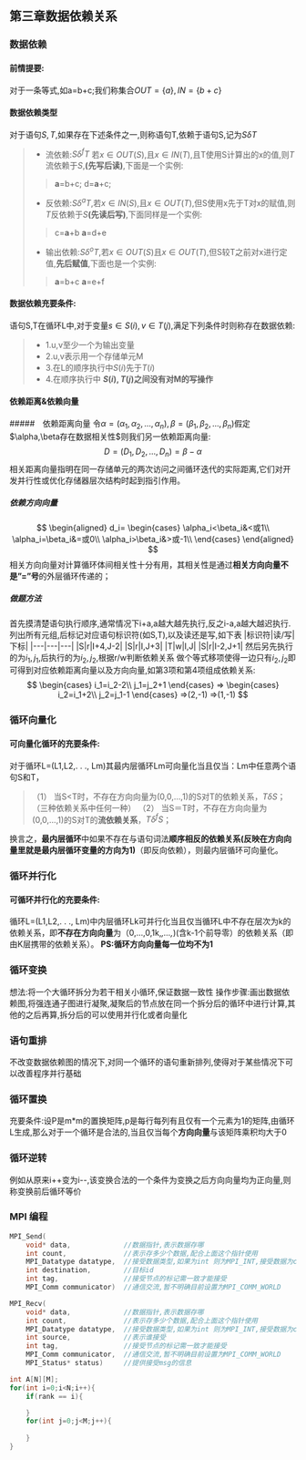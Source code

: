 ## 第三章数据依赖关系

### 数据依赖
#### 前情提要:
对于一条等式,如a=b+c;我们称集合$OUT=\{a\},IN=\{b+c\}$

#### 数据依赖类型
对于语句$S,T$,如果存在下述条件之一,则称语句T,依赖于语句S,记为$S\delta T$
>+ 流依赖:$S\delta^f T$ 若$x\in OUT(S)$,且$x\in IN(T)$,且T使用S计算出的x的值,则$T$流依赖于$S$,**(先写后读)**,下面是一个实例:
>>**a**=b+c;
>>d=**a**+c;
>+ 反依赖:$S\delta^a T$,若$x\in IN(S)$,且$x\in OUT(T)$,但S使用x先于T对x的赋值,则$T$反依赖于$S$**(先读后写)**,下面同样是一个实例:
>>c=**a**+b
>>**a**=d+e
>+ 输出依赖:$S\delta^o T$,若$x\in OUT(S)$且$x\in OUT(T)$,但S较T之前对x进行定值,**先后赋值**,下面也是一个实例:
>>**a**=b+c
>>**a**=e+f

#### 数据依赖充要条件:
语句S,T在循环L中,对于变量$s\in S(i),v\in T(j)$,满足下列条件时则称存在数据依赖:
>+ 1.u,v至少一个为输出变量
>+ 2.u,v表示用一个存储单元M
>+ 3.在L的顺序执行中$S(i)$先于$T(i)$
>+ 4.在顺序执行中 **$S(i),T(j)$之间没有对M的写操作**

#### 依赖距离&依赖向量
#####　依赖距离向量
令$\alpha=(\alpha_1,\alpha_2,...,\alpha_n),\beta=(\beta_1,\beta_2,...,\beta_n)$假定$\alpha,\beta存在数据相关性$则我们另一依赖距离向量:
$$D=(D_1,D_2,...,D_n)=\beta-\alpha$$
相关距离向量指明在同一存储单元的两次访问之间循环迭代的实际距离,它们对开发并行性或优化存储器层次结构时起到指引作用。

##### 依赖方向向量
$$
\begin{aligned}
d_i=
\begin{cases}
\alpha_i<\beta_i&<或1\\
\alpha_i=\beta_i&=或0\\
\alpha_i>\beta_i&>或-1\\
\end{cases}
\end{aligned}
$$
相关方向向量对计算循环体间相关性十分有用，其相关性是通过**相关方向向量不是”=”号**的外层循环传递的；

##### 做题方法
首先摸清楚语句执行顺序,通常情况下i+a,a越大越先执行,反之i-a,a越大越迟执行.
列出所有元组,后标记对应语句标识符(如S,T),以及读还是写,如下表
|标识符|读/写|下标|
|---|---|---|
|S|r|I+4,J-2|
|S|r|I,J+3|
|T|w|I,J|
|S|r|I-2,J+1|
然后另先执行的为$i_1,j_1$,后执行的为$i_2,j_2$,根据r/w判断依赖关系
做个等式移项使得一边只有$i_2,j_2$即可得到对应依赖距离向量以及方向向量,如第3项和第4项组成依赖关系:
$$
\begin{cases}
i_1=i_2-2\\
j_1=j_2+1
\end{cases}
=>
\begin{cases}
i_2=i_1+2\\
j_2=j_1-1
\end{cases}
=>(2,-1)
=>(1,-1)
$$
### 循环向量化
#### 可向量化循环的充要条件:
对于循环L=(L1,L2,. . ., Lm)其最内层循环Lm可向量化当且仅当：Lm中任意两个语句S和T，
>（1） 当S<T时，不存在方向向量为(0,0,…,1)的S对T的依赖关系，$T\delta S$；（三种依赖关系中任何一种）
>（2） 当S＝T时，不存在方向向量为(0,0,…,1)的S对T的**流依赖关系**，$T \delta^f S$；

换言之，**最内层循环**中如果不存在与语句词法**顺序相反的依赖关系(反映在方向向量里就是最内层循环变量的方向为1)**（即反向依赖），则最内层循环可向量化。


### 循环并行化
#### 可循环并行化的充要条件:
循环L=(L1,L2,. . ., Lm)中内层循环Lk可并行化当且仅当循环L中不存在层次为k的依赖关系，即**不存在方向向量**为（0,…,0,1k,*,…,*)(含k-1个前导零）的依赖关系（即由K层携带的依赖关系）。
**PS:循环方向向量每一位均不为1**

### 循环变换
想法:将一个大循环拆分为若干相关小循环,保证数据一致性
操作步骤:画出数据依赖图,将强连通子图进行凝聚,凝聚后的节点放在同一个拆分后的循环中进行计算,其他的之后再算,拆分后的可以使用并行化或者向量化

### 语句重排
不改变数据依赖图的情况下,对同一个循环的语句重新排列,使得对于某些情况下可以改善程序并行基础

### 循环置换 
充要条件:设P是m*m的置换矩阵,p是每行每列有且仅有一个元素为1的矩阵,由循环L生成,那么对于一个循环是合法的,当且仅当每个**方向向量**与该矩阵乘积均大于0

### 循环逆转
例如从原来i++变为i--,该变换合法的一个条件为变换之后方向向量均为正向量,则称变换前后循环等价

### MPI 编程
```c++
MPI_Send(
    void* data,             //数据指针,表示数据存哪
    int count,              //表示存多少个数据,配合上面这个指针使用
    MPI_Datatype datatype,  //接受数据类型,如果为int 则为MPI_INT,接受数据为char 则为MPI_CHAR
    int destination,        //目标id
    int tag,                //接受节点的标记需一致才能接受
    MPI_Comm communicator)  //通信交流,暂不明确目前设置为MPI_COMM_WORLD

MPI_Recv(
    void* data,             //数据指针,表示数据存哪
    int count,              //表示存多少个数据,配合上面这个指针使用
    MPI_Datatype datatype,  //接受数据类型,如果为int 则为MPI_INT,接受数据为char 则为MPI_CHAR
    int source,             //表示谁接受
    int tag,                //接受节点的标记需一致才能接受
    MPI_Comm communicator,  //通信交流,暂不明确目前设置为MPI_COMM_WORLD
    MPI_Status* status)     //提供接受msg的信息
``` 

```c++
int A[N][M];
for(int i=0;i<N;i++){
    if(rank == i){

    }
    for(int j=0;j<M;j++){
        
    }
}
```